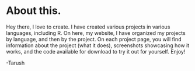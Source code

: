 # About this.

Hey there, I love to create. I have created various projects in various languages, including R. On here, my website, I have organized my projects by language, and then by the project. On each project page, you will find information about the project (what it does), screenshots showcasing how it works, and the code available for download to try it out for yourself. Enjoy!

-Tarush